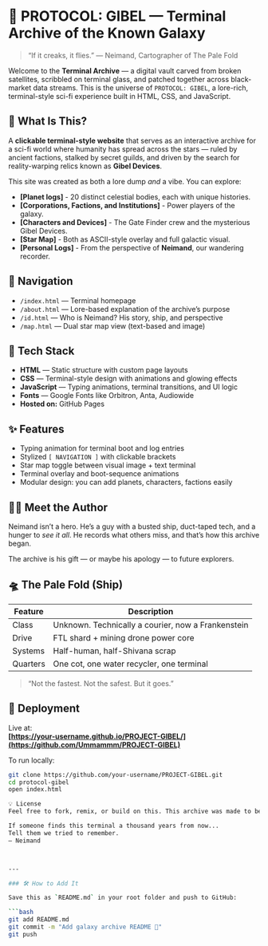 # 🌌 PROTOCOL: GIBEL — Terminal Archive of the Known Galaxy

> “If it creaks, it flies.” — Neimand, Cartographer of The Pale Fold

Welcome to the **Terminal Archive** — a digital vault carved from broken satellites, scribbled on terminal glass, and patched together across black-market data streams. This is the universe of `PROTOCOL: GIBEL`, a lore-rich, terminal-style sci-fi experience built in HTML, CSS, and JavaScript.

## 🧠 What Is This?

A **clickable terminal-style website** that serves as an interactive archive for a sci-fi world where humanity has spread across the stars — ruled by ancient factions, stalked by secret guilds, and driven by the search for reality-warping relics known as **Gibel Devices**.

This site was created as both a lore dump *and* a vibe. You can explore:

- **[Planet logs]** - 20 distinct celestial bodies, each with unique histories.
- **[Corporations, Factions, and Institutions]** - Power players of the galaxy.
- **[Characters and Devices]** - The Gate Finder crew and the mysterious Gibel Devices.
- **[Star Map]** - Both as ASCII-style overlay and full galactic visual.
- **[Personal Logs]** - From the perspective of **Neimand**, our wandering recorder.

## 🧭 Navigation

- `/index.html` — Terminal homepage
- `/about.html` — Lore-based explanation of the archive’s purpose
- `/id.html` — Who is Neimand? His story, ship, and perspective
- `/map.html` — Dual star map view (text-based and image)

## 📁 Tech Stack

- **HTML** — Static structure with custom page layouts
- **CSS** — Terminal-style design with animations and glowing effects
- **JavaScript** — Typing animations, terminal transitions, and UI logic
- **Fonts** — Google Fonts like Orbitron, Anta, Audiowide
- **Hosted on:** GitHub Pages

## ✨ Features

- Typing animation for terminal boot and log entries
- Stylized `[ NAVIGATION ]` with clickable brackets
- Star map toggle between visual image + text terminal
- Terminal overlay and boot-sequence animations
- Modular design: you can add planets, characters, factions easily

## 🧑‍🚀 Meet the Author

Neimand isn’t a hero. He’s a guy with a busted ship, duct-taped tech, and a hunger to *see it all*. He records what others miss, and that’s how this archive began.

The archive is his gift — or maybe his apology — to future explorers.

## 🛸 The Pale Fold (Ship)

| Feature | Description |
|--------|-------------|
| Class | Unknown. Technically a courier, now a Frankenstein |
| Drive | FTL shard + mining drone power core |
| Systems | Half-human, half-Shivana scrap |
| Quarters | One cot, one water recycler, one terminal |

> “Not the fastest. Not the safest. But it goes.”  

## 🚀 Deployment

Live at:  
**[https://your-username.github.io/PROJECT-GIBEL/](https://github.com/Ummammm/PROJECT-GIBEL)**

To run locally:

```bash
git clone https://github.com/your-username/PROJECT-GIBEL.git
cd protocol-gibel
open index.html

💡 License
Feel free to fork, remix, or build on this. This archive was made to be expanded.

If someone finds this terminal a thousand years from now...
Tell them we tried to remember.
— Neimand



---

### 🛠 How to Add It

Save this as `README.md` in your root folder and push to GitHub:

```bash
git add README.md
git commit -m "Add galaxy archive README 📡"
git push

